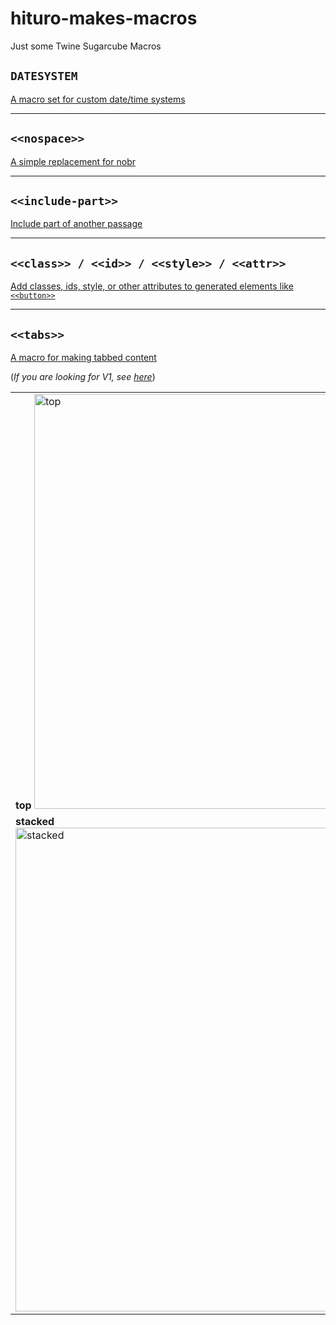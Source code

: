 # hituro-makes-macros
Just some Twine Sugarcube Macros

## `DATESYSTEM`

[A macro set for custom date/time systems](date-macro/)

---
## `<<nospace>>`

[A simple replacement for nobr](nospace-macro/)

---
## `<<include-part>>`

[Include part of another passage](include-part-macro/)

---
## `<<class>> / <<id>> / <<style>> / <<attr>>`

[Add classes, ids, style, or other attributes to generated elements like `<<button>>`](attr-macro/)

---
## `<<tabs>>`

[A macro for making tabbed content](tabs-macro-v2/)

(*If you are looking for V1, see [here](tabs-macro/)*)

<table>
<tr>
<td><b>top</b>
<img width="664" alt="top" src="https://user-images.githubusercontent.com/4206142/217899873-601fe0a8-33e3-4c95-9c7d-d9feee4d86c4.png">
</td>
<td><b>left</b>
<img width="275" alt="left" src="https://user-images.githubusercontent.com/4206142/224777524-89c32c6b-e4a1-47ef-8fad-e4e1d34cdf16.png">
</td>
<td><b>right</b>
<img width="323" alt="right" src="https://user-images.githubusercontent.com/4206142/224777536-0559fa19-2bea-4347-b959-08b99ed684d7.png">
</td>
</tr><tr>
<td><b>stacked</b>
<img width="774" alt="stacked" src="https://user-images.githubusercontent.com/4206142/224777498-d4f5e28c-a7bc-49e5-8c2d-53bfaba20e00.png">
</td>
<td><b>wrapped</b>
<img width="303" alt="wrapped" src="https://user-images.githubusercontent.com/4206142/224789027-987027c0-9b65-48b8-a43e-20c7227b320a.png">
</td></tr></table>
